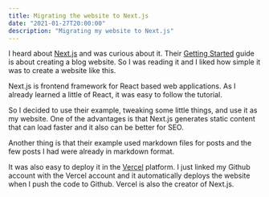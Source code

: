 ```yaml
---
title: Migrating the website to Next.js
date: "2021-01-27T20:00:00"
description: "Migrating my website to Next.js"
---
```


I heard about [Next.js](https://nextjs.org/) and was curious about it. Their [Getting Started](https://nextjs.org/learn/basics/create-nextjs-app) guide is about creating a blog website. So I was reading it and I liked how simple it was to create a website like this.

Next.js is frontend framework for React based web applications. As I already learned a little of React, it was easy to follow the tutorial.

So I decided to use their example, tweaking some little things, and use it as my website. One of the advantages is that Next.js generates static content that can load faster and it also can be better for SEO.

Another thing is that their example used markdown files for posts and the few posts I had were already in markdown format.

It was also easy to deploy it in the [Vercel](https://vercel.com/) platform. I just linked my Github account with the Vercel account and it automatically deploys the website when I push the code to Github. Vercel is also the creator of Next.js.
